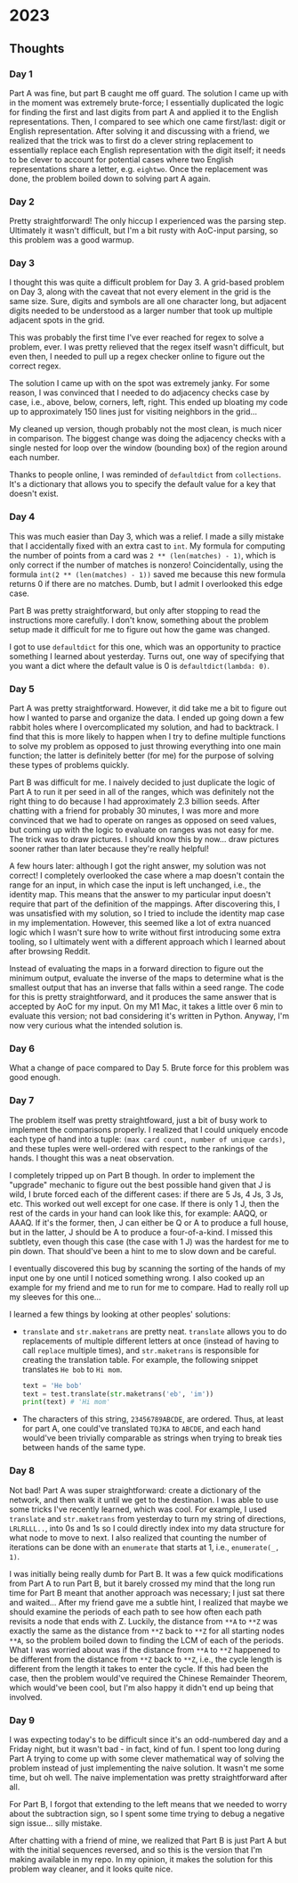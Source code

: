 # 2023

## Thoughts

### Day 1

Part A was fine, but part B caught me off guard. The solution I came up with in the moment was
extremely brute-force; I essentially duplicated the logic for finding the first and last digits from part A and applied it to the English representations. Then, I compared to see which one came
first/last: digit or English representation. After solving it and discussing with a friend, we
realized that the trick was to first do a clever string replacement to essentially replace each
English representation with the digit itself; it needs to be clever to account for potential cases
where two English representations share a letter, e.g. `eightwo`. Once the replacement was done,
the problem boiled down to solving part A again.

### Day 2

Pretty straightforward! The only hiccup I experienced was the parsing step. Ultimately it wasn't
difficult, but I'm a bit rusty with AoC-input parsing, so this problem was a good warmup.

### Day 3

I thought this was quite a difficult problem for Day 3. A grid-based problem on Day 3, along with
the caveat that not every element in the grid is the same size. Sure, digits and symbols are all one
character long, but adjacent digits needed to be understood as a larger number that took up multiple
adjacent spots in the grid. 

This was probably the first time I've ever reached for regex to solve a problem, ever. I was pretty
relieved that the regex itself wasn't difficult, but even then, I needed to pull up a regex checker
online to figure out the correct regex.

The solution I came up with on the spot was extremely janky. For some reason, I was convinced that I
needed to do adjacency checks case by case, i.e., above, below, corners, left, right. This ended up
bloating my code up to approximately 150 lines just for visiting neighbors in the grid...

My cleaned up version, though probably not the most clean, is much nicer in comparison. The biggest
change was doing the adjacency checks with a single nested for loop over the window (bounding box)
of the region around each number.

Thanks to people online, I was reminded of `defaultdict` from `collections`. It's a dictionary that
allows you to specify the default value for a key that doesn't exist.

### Day 4

This was much easier than Day 3, which was a relief. I made a silly mistake that I accidentally
fixed with an extra cast to `int`. My formula for computing the number of points from a card was 
`2 ** (len(matches) - 1)`, which is only correct if the number of matches is nonzero! Coincidentally, using the formula `int(2 ** (len(matches) - 1))` saved me because this new formula returns 0 if there are no matches. Dumb, but I admit I overlooked this edge case.

Part B was pretty straightforward, but only after stopping to read the instructions more carefully.
I don't know, something about the problem setup made it difficult for me to figure out how the game
was changed.

I got to use `defaultdict` for this one, which was an opportunity to practice something I learned about yesterday. Turns out, one way of specifying that you want a dict where the default value is 0 is `defaultdict(lambda: 0)`.

### Day 5

Part A was pretty straightforward. However, it did take me a bit to figure out how I wanted to parse
and organize the data. I ended up going down a few rabbit holes where I overcomplicated my solution,
and had to backtrack. I find that this is more likely to happen when I try to define multiple
functions to solve my problem as opposed to just throwing everything into one main function; the
latter is definitely better (for me) for the purpose of solving these types of problems quickly.

Part B was difficult for me. I naively decided to just duplicate the logic of Part A to run it per
seed in all of the ranges, which was definitely not the right thing to do because I had
approximately 2.3 billion seeds. After chatting with a friend for probably 30 minutes, I was
more and more convinced that we had to operate on ranges as opposed on seed values, but coming up
with the logic to evaluate on ranges was not easy for me. The trick was to draw pictures. I should
know this by now... draw pictures sooner rather than later because they're really helpful!

A few hours later: although I got the right answer, my solution was not correct! I completely
overlooked the case where a map doesn't contain the range for an input, in which case the input is
left unchanged, i.e., the identity map. This means that the answer to my particular input doesn't
require that part of the definition of the mappings. After discovering this, I was unsatisfied with
my solution, so I tried to include the identity map case in my implementation. However, this seemed like a lot of extra nuanced logic which I wasn't sure how to write without first introducing some extra tooling, so I ultimately went with a different approach which I learned about after browsing Reddit.

Instead of evaluating the maps in a forward direction to figure out the minimum output, evaluate the inverse of the maps to determine what is the smallest output that has an inverse that
falls within a seed range. The code for this is pretty straightforward, and it produces the same
answer that is accepted by AoC for my input. On my M1 Mac, it takes a little over 6 min to evaluate
this version; not bad considering it's written in Python. Anyway, I'm now very curious what the
intended solution is.

### Day 6

What a change of pace compared to Day 5. Brute force for this problem was good enough.

### Day 7

The problem itself was pretty straightfoward, just a bit of busy work to implement the comparisons
properly. I realized that I could uniquely encode each type of hand into a tuple: 
`(max card count, number of unique cards)`, and these tuples were well-ordered with respect to the
rankings of the hands. I thought this was a neat observation.

I completely tripped up on Part B though. In order to implement the "upgrade" mechanic to figure out
the best possible hand given that J is wild, I brute forced each of the different cases: if there
are 5 Js, 4 Js, 3 Js, etc. This worked out well except for one case. If there is only 1 J, then the
rest of the cards in your hand can look like this, for example: AAQQ, or AAAQ. If it's the former,
then, J can either be Q or A to produce a full house, but in the latter, J should be A to produce a
four-of-a-kind. I missed this subtlety, even though this case (the case with 1 J) was the hardest
for me to pin down. That should've been a hint to me to slow down and be careful.

I eventually discovered this bug by scanning the sorting of the hands of my input one by one until I
noticed something wrong. I also cooked up an example for my friend and me to run for me to compare.
Had to really roll up my sleeves for this one...

I learned a few things by looking at other peoples' solutions:

- `translate` and `str.maketrans` are pretty neat. `translate` allows you to do
  replacements of multiple different letters at once (instead of having to call `replace` multiple
  times), and `str.maketrans` is responsible for creating the translation table. For example, the
  following snippet translates `He bob` to `Hi mom`.

  ```python
  text = 'He bob'
  text = test.translate(str.maketrans('eb', 'im'))
  print(text) # 'Hi mom'
  ```
- The characters of this string, `23456789ABCDE`, are ordered. Thus, at least for part A, one
  could've translated `TQJKA` to `ABCDE`, and each hand would've been trivially comparable as
  strings when trying to break ties between hands of the same type.
 
### Day 8

Not bad! Part A was super straightforward: create a dictionary of the network, and then
walk it until we get to the destination. I was able to use some tricks I've recently learned, which
was cool. For example, I used `translate` and `str.maketrans` from yesterday to turn my string of
directions, `LRLRLLL..`, into 0s and 1s so I could directly index into my data structure for what
node to move to next. I also realized that counting the number of iterations can be done with an
`enumerate` that starts at 1, i.e., `enumerate(_, 1)`.

I was initially being really dumb for Part B. It was a few quick modifications from Part A to run
Part B, but it barely crossed my mind that the long run time for Part B meant that another approach
was necessary; I just sat there and waited... After my friend gave me a subtle hint, I realized that
maybe we should examine the periods of each path to see how often each path revisits a node that
ends with Z. Luckily, the distance from `**A` to `**Z` was exactly the same as the distance from
`**Z` back to `**Z` for all starting nodes `**A`, so the problem boiled down to finding the LCM of
each of the periods. What I was worried about was if the distance from `**A` to `**Z` happened to be
different from the distance from `**Z` back to `**Z`, i.e., the cycle length is different from the
length it takes to enter the cycle. If this had been the case, then the problem would've required
the Chinese Remainder Theorem, which would've been cool, but I'm also happy it didn't end up being
that involved.

### Day 9

I was expecting today's to be difficult since it's an odd-numbered day and a Friday night, but it
wasn't bad - in fact, kind of fun. I spent too long during Part A trying to come up with some clever
mathematical way of solving the problem instead of just implementing the naive solution. It wasn't
me some time, but oh well. The naive implementation was pretty straightforward after all.

For Part B, I forgot that extending to the left means that we needed to worry about the subtraction
sign, so I spent some time trying to debug a negative sign issue... silly mistake.

After chatting with a friend of mine, we realized that Part B is just Part A but with the initial
sequences reversed, and so this is the version that I'm making available in my repo. In my opinion,
it makes the solution for this problem way cleaner, and it looks quite nice.
